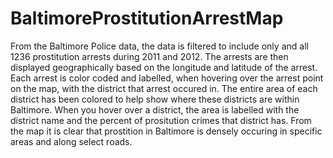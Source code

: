 # BaltimoreProstitutionArrestMap

From the Baltimore Police data, the data is filtered to include only and all 1236 prostitution arrests during 2011 and 2012. The arrests are then displayed geographically based on the longitude and latitude of the arrest. Each arrest is color coded and labelled, when hovering over the arrest point on the map, with the district that arrest occured in. The entire area of each district has been colored to help show where these districts are within Baltimore. When you hover over a district, the area is labelled with the district name and the percent of prositution crimes that district has. From the map it is clear that prostition in Baltimore is densely occuring in specific areas and along select roads.
